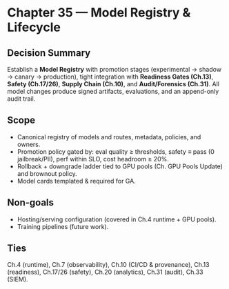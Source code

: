 # Chapter 35 — Model Registry & Lifecycle

## Decision Summary
Establish a **Model Registry** with promotion stages (experimental → shadow → canary → production), tight integration with
**Readiness Gates (Ch.13)**, **Safety (Ch.17/26)**, **Supply Chain (Ch.10)**, and **Audit/Forensics (Ch.31)**. All model
changes produce signed artifacts, evaluations, and an append-only audit trail.

## Scope
- Canonical registry of models and routes, metadata, policies, and owners.
- Promotion policy gated by: eval quality ≥ thresholds, safety ≡ pass (0 jailbreak/PII), perf within SLO, cost headroom ≥ 20%.
- Rollback + downgrade ladder tied to GPU pools (Ch. GPU Pools Update) and brownout policy.
- Model cards templated & required for GA.

## Non-goals
- Hosting/serving configuration (covered in Ch.4 runtime + GPU pools).
- Training pipelines (future work).

## Ties
Ch.4 (runtime), Ch.7 (observability), Ch.10 (CI/CD & provenance), Ch.13 (readiness), Ch.17/26 (safety),
Ch.20 (analytics), Ch.31 (audit), Ch.33 (SIEM).
